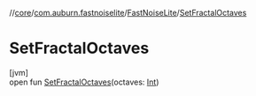 //[core](../../../index.md)/[com.auburn.fastnoiselite](../index.md)/[FastNoiseLite](index.md)/[SetFractalOctaves](-set-fractal-octaves.md)

# SetFractalOctaves

[jvm]\
open fun [SetFractalOctaves](-set-fractal-octaves.md)(octaves: [Int](https://kotlinlang.org/api/latest/jvm/stdlib/kotlin/-int/index.html))
